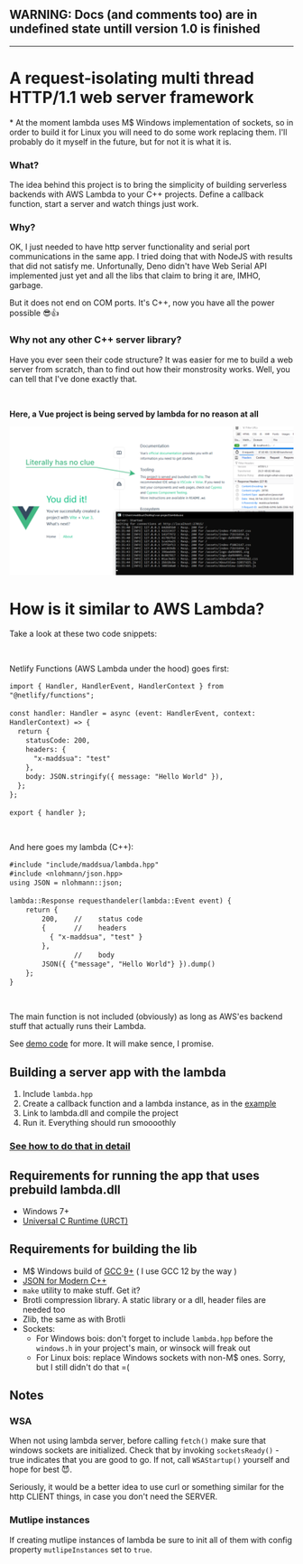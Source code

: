 ## WARNING: Docs (and comments too) are in undefined state untill version 1.0 is finished

---

# A request-isolating multi thread HTTP/1.1 web server framework

\* At the moment lambda uses M$ Windows implementation of sockets, so in order to build it for Linux you will need to do some work replacing them. I'll probably do it myself in the future, but for not it is what it is.

### What?

The idea behind this project is to bring the simplicity of building serverless backends with AWS Lambda to your C++ projects. Define a callback function, start a server and watch things just work.

### Why?

OK, I just needed to have http server functionality and serial port communications in the same app. I tried doing that with NodeJS with results that did not satisfy me. Unfortunally, Deno didn't have Web Serial API implemented just yet and all the libs that claim to bring it are, IMHO, garbage.

But it does not end on COM ports. It's C++, now you have all the power possible 😎👍

### Why not any other C++ server library?

Have you ever seen their code structure? It was easier for me to build a web server from scratch, than to find out how their monstrosity works. Well, you can tell that I've done exactly that.

<br>

**Here, a Vue project is being served by lambda for no reason at all**

<img src="docs/what-have-i-done.png">

<br>

# How is it similar to AWS Lambda?

Take a look at these two code snippets:

<br>

Netlify Functions (AWS Lambda under the hood) goes first:

```
import { Handler, HandlerEvent, HandlerContext } from "@netlify/functions";

const handler: Handler = async (event: HandlerEvent, context: HandlerContext) => {
  return {
    statusCode: 200,
    headers: {
      "x-maddsua": "test"
    },
    body: JSON.stringify({ message: "Hello World" }),
  };
};

export { handler };
```
<br>

And here goes my lambda (C++):

```
#include "include/maddsua/lambda.hpp"
#include <nlohmann/json.hpp>
using JSON = nlohmann::json;

lambda::Response requesthandeler(lambda::Event event) {
    return {
        200,    //    status code
        {       //    headers
          { "x-maddsua", "test" }
        },
                //    body
        JSON({ {"message", "Hello World"} }).dump()
    };
}
```

<br>

The main function is not included (obviously) as long as AWS'es backend stuff that actually runs their Lambda.

See [demo code](./main.cpp) for more. It will make sence, I promise.

## Building a server app with the lambda

1. Include `lambda.hpp`
2. Create a callback function and a lambda instance, as in the [example](main.cpp)
3. Link to lambda.dll and compile the project
4. Run it. Everything should run smoooothly

### [See how to do that in detail](main.cpp)

## Requirements for running the app that uses prebuild lambda.dll

- Windows 7+
- [Universal C Runtime (URCT)](https://support.microsoft.com/en-us/topic/update-for-universal-c-runtime-in-windows-c0514201-7fe6-95a3-b0a5-287930f3560c)

## Requirements for building the lib

- M$ Windows build of [GCC 9+](https://packages.msys2.org/base/mingw-w64-gcc) ( I use GCC 12 by the way )
- [JSON for Modern C++](https://github.com/nlohmann/json)
- `make` utility to make stuff. Get it?
- Brotli compression library. A static library or a dll, header files are needed too
- Zlib, the same as with Brotli
- Sockets:
    - For Windows bois: don't forget to include `lambda.hpp` before the `windows.h` in your project's main, or winsock will freak out
    - For Linux bois: replace Windows sockets with non-M$ ones. Sorry, but I still didn't do that =(

## Notes

### WSA

When not using lambda server, before calling `fetch()` make sure that windows sockets are initialized. Check that by invoking `socketsReady()` - true indicates that you are good to go. If not, call `WSAStartup()` yourself and hope for best 😈.

Seriously, it would be a better idea to use curl or something similar for the http CLIENT things, in case you don't need the SERVER.

### Mutlipe instances

If creating mutlipe instances of lambda be sure to init all of them with config property `mutlipeInstances` set to `true`.
